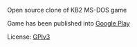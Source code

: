 Open source clone of KB2 MS-DOS game

Game has been published into [Google Play](https://play.google.com/store/apps/details?id=by.siarhei.kb2)

License: [GPlv3](https://github.com/Neschur/KB2/blob/master/LICENSE)

